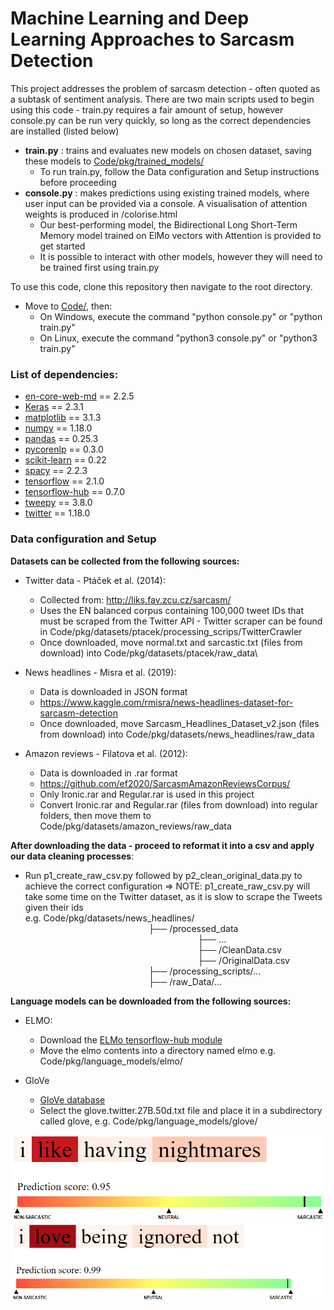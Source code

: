# Machine Learning and Deep Learning Approaches to Sarcasm Detection

This project addresses the problem of sarcasm detection - often quoted as a subtask of sentiment analysis. There are two main scripts used to begin using this code - train.py requires a fair amount of setup, however console.py can be run very quickly, so long as the correct dependencies are installed (listed below)

- **train.py** : trains and evaluates new models on chosen dataset, saving these models to [Code/pkg/trained_models/](../../tree/master/Code/pkg/trained_models/)
    - To run train.py, follow the Data configuration and Setup instructions before proceeding
- **console.py** : makes predictions using existing trained models, where user input can be provided via a console. A visualisation of attention weights is produced in /colorise.html
    - Our best-performing model, the Bidirectional Long Short-Term Memory model trained on ElMo vectors with Attention is provided to get started
    - It is possible to interact with other models, however they will need to be trained first using train.py
    
To use this code, clone this repository then navigate to the root directory.
- Move to [Code/](../../tree/master/Code/), then:
    - On Windows, execute the command "python console.py" or "python train.py"
    - On Linux, execute the command "python3 console.py" or "python3 train.py"



### List of dependencies:

- [en-core-web-md](https://spacy.io/models/en) == 2.2.5
- [Keras](https://keras.io/) == 2.3.1
- [matplotlib](https://matplotlib.org/) == 3.1.3
- [numpy](https://numpy.org/) == 1.18.0
- [pandas](https://pandas.pydata.org/) == 0.25.3
- [pycorenlp](https://pypi.org/project/pycorenlp/) == 0.3.0
- [scikit-learn](https://scikit-learn.org/stable/) == 0.22
- [spacy](https://spacy.io/) == 2.2.3
- [tensorflow](https://www.tensorflow.org/) == 2.1.0
- [tensorflow-hub](https://www.tensorflow.org/hub) == 0.7.0
- [tweepy](https://www.tweepy.org/) == 3.8.0
- [twitter](https://pypi.org/project/python-twitter/) == 1.18.0

### Data configuration and Setup

**Datasets can be collected from the following sources:**

- Twitter data - Ptáček et al. (2014):
    - Collected from: http://liks.fav.zcu.cz/sarcasm/
    - Uses the EN balanced corpus containing 100,000 tweet IDs that must be scraped from the Twitter API - Twitter scraper can be found in Code/pkg/datasets/ptacek/processing_scrips/TwitterCrawler
    - Once downloaded, move normal.txt and sarcastic.txt (files from download) into Code/pkg/datasets/ptacek/raw_data\

- News headlines - Misra et al. (2019):
    - Data is downloaded in JSON format
    - https://www.kaggle.com/rmisra/news-headlines-dataset-for-sarcasm-detection
    - Once downloaded, move Sarcasm_Headlines_Dataset_v2.json (files from download) into Code/pkg/datasets/news_headlines/raw_data


- Amazon reviews - Filatova et al. (2012):
    - Data is downloaded in .rar format
    - https://github.com/ef2020/SarcasmAmazonReviewsCorpus/
    - Only Ironic.rar and Regular.rar is used in this project
    - Convert Ironic.rar and Regular.rar (files from download) into regular folders, then move them to Code/pkg/datasets/amazon_reviews/raw_data


**After downloading the data - proceed to reformat it into a csv and apply our data cleaning processes**:
- Run p1_create_raw_csv.py followed by p2_clean_original_data.py to achieve the correct configuration => NOTE: p1_create_raw_csv.py will take some time on the Twitter dataset, as it is slow to scrape the Tweets given their ids\
  e.g. Code/pkg/datasets/news_headlines/\
   &nbsp;&nbsp;&nbsp;&nbsp;&nbsp;&nbsp;&nbsp;&nbsp;&nbsp;&nbsp;&nbsp;&nbsp;&nbsp;&nbsp;&nbsp;&nbsp;&nbsp;&nbsp;&nbsp;&nbsp;&nbsp;&nbsp;&nbsp;&nbsp;&nbsp;&nbsp;&nbsp;&nbsp;&nbsp;&nbsp;&nbsp;&nbsp;&nbsp;&nbsp;&nbsp;&nbsp;&nbsp;&nbsp;&nbsp;&nbsp;&nbsp;&nbsp;&nbsp;&nbsp;&nbsp;&nbsp;&nbsp;&nbsp;&nbsp;&nbsp;├── /processed_data\
   &nbsp;&nbsp;&nbsp;&nbsp;&nbsp;&nbsp;&nbsp;&nbsp;&nbsp;&nbsp;&nbsp;&nbsp;&nbsp;&nbsp;&nbsp;&nbsp;&nbsp;&nbsp;&nbsp;&nbsp;&nbsp;&nbsp;&nbsp;&nbsp;&nbsp;&nbsp;&nbsp;&nbsp;&nbsp;&nbsp;&nbsp;&nbsp;&nbsp;&nbsp;&nbsp;&nbsp;&nbsp;&nbsp;&nbsp;&nbsp;&nbsp;&nbsp;&nbsp;&nbsp;&nbsp;&nbsp;&nbsp;&nbsp;&nbsp;&nbsp;&nbsp;&nbsp;&nbsp;&nbsp;&nbsp;&nbsp;&nbsp;&nbsp;&nbsp;&nbsp;&nbsp;&nbsp;&nbsp;&nbsp;&nbsp;&nbsp;&nbsp;&nbsp;&nbsp;&nbsp;├── ...\
   &nbsp;&nbsp;&nbsp;&nbsp;&nbsp;&nbsp;&nbsp;&nbsp;&nbsp;&nbsp;&nbsp;&nbsp;&nbsp;&nbsp;&nbsp;&nbsp;&nbsp;&nbsp;&nbsp;&nbsp;&nbsp;&nbsp;&nbsp;&nbsp;&nbsp;&nbsp;&nbsp;&nbsp;&nbsp;&nbsp;&nbsp;&nbsp;&nbsp;&nbsp;&nbsp;&nbsp;&nbsp;&nbsp;&nbsp;&nbsp;&nbsp;&nbsp;&nbsp;&nbsp;&nbsp;&nbsp;&nbsp;&nbsp;&nbsp;&nbsp;&nbsp;&nbsp;&nbsp;&nbsp;&nbsp;&nbsp;&nbsp;&nbsp;&nbsp;&nbsp;&nbsp;&nbsp;&nbsp;&nbsp;&nbsp;&nbsp;&nbsp;&nbsp;&nbsp;&nbsp;├── /CleanData.csv\
   &nbsp;&nbsp;&nbsp;&nbsp;&nbsp;&nbsp;&nbsp;&nbsp;&nbsp;&nbsp;&nbsp;&nbsp;&nbsp;&nbsp;&nbsp;&nbsp;&nbsp;&nbsp;&nbsp;&nbsp;&nbsp;&nbsp;&nbsp;&nbsp;&nbsp;&nbsp;&nbsp;&nbsp;&nbsp;&nbsp;&nbsp;&nbsp;&nbsp;&nbsp;&nbsp;&nbsp;&nbsp;&nbsp;&nbsp;&nbsp;&nbsp;&nbsp;&nbsp;&nbsp;&nbsp;&nbsp;&nbsp;&nbsp;&nbsp;&nbsp;&nbsp;&nbsp;&nbsp;&nbsp;&nbsp;&nbsp;&nbsp;&nbsp;&nbsp;&nbsp;&nbsp;&nbsp;&nbsp;&nbsp;&nbsp;&nbsp;&nbsp;&nbsp;&nbsp;&nbsp;├── /OriginalData.csv\
   &nbsp;&nbsp;&nbsp;&nbsp;&nbsp;&nbsp;&nbsp;&nbsp;&nbsp;&nbsp;&nbsp;&nbsp;&nbsp;&nbsp;&nbsp;&nbsp;&nbsp;&nbsp;&nbsp;&nbsp;&nbsp;&nbsp;&nbsp;&nbsp;&nbsp;&nbsp;&nbsp;&nbsp;&nbsp;&nbsp;&nbsp;&nbsp;&nbsp;&nbsp;&nbsp;&nbsp;&nbsp;&nbsp;&nbsp;&nbsp;&nbsp;&nbsp;&nbsp;&nbsp;&nbsp;&nbsp;&nbsp;&nbsp;&nbsp;&nbsp;├── /processing_scripts/...\
   &nbsp;&nbsp;&nbsp;&nbsp;&nbsp;&nbsp;&nbsp;&nbsp;&nbsp;&nbsp;&nbsp;&nbsp;&nbsp;&nbsp;&nbsp;&nbsp;&nbsp;&nbsp;&nbsp;&nbsp;&nbsp;&nbsp;&nbsp;&nbsp;&nbsp;&nbsp;&nbsp;&nbsp;&nbsp;&nbsp;&nbsp;&nbsp;&nbsp;&nbsp;&nbsp;&nbsp;&nbsp;&nbsp;&nbsp;&nbsp;&nbsp;&nbsp;&nbsp;&nbsp;&nbsp;&nbsp;&nbsp;&nbsp;&nbsp;&nbsp;├── /raw_Data/...
  
  
  
**Language models can be downloaded from the following sources:**

- ELMO: 
    - Download the [ELMo tensorflow-hub module](https://tfhub.dev/google/elmo/2)  
    - Move the elmo contents into a directory named elmo e.g. Code/pkg/language_models/elmo/
    
- GloVe 
    - [GloVe database](https://nlp.stanford.edu/projects/glove/)   
    - Select the glove.twitter.27B.50d.txt file and place it in a subdirectory called glove, e.g. Code/pkg/language_models/glove/
   
   
![Example Visualisation 1](https://raw.githubusercontent.com/mollha/Sarcasm-Detection/master/Examples/ilikehavingnightmares.png?token=AFMW4IJMUVFFU5R3TNGL7VK6XXNIO)
![Example Visualisation 2](https://raw.githubusercontent.com/mollha/Sarcasm-Detection/master/Examples/ilovebeingignorednot.png?token=AFMW4IJADMQ5QFQ3FRS5LBS6XXNKE)